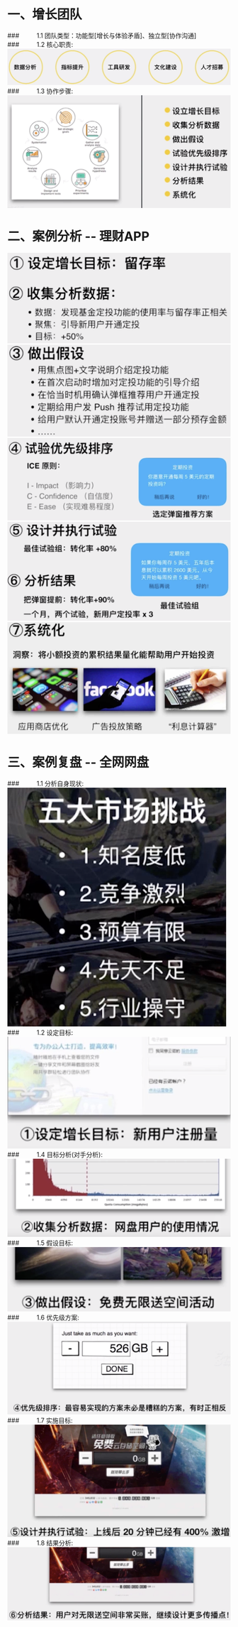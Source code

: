 # 一、增长团队
###&nbsp;&nbsp;&nbsp;&nbsp;&nbsp;&nbsp;&nbsp;&nbsp;&nbsp;&nbsp;1.1 团队类型：功能型[增长与体验矛盾]、独立型[协作沟通]
###&nbsp;&nbsp;&nbsp;&nbsp;&nbsp;&nbsp;&nbsp;&nbsp;&nbsp;&nbsp;1.2 核心职责: 
![](/assets/QQ20190720-211147@2x.png)
###&nbsp;&nbsp;&nbsp;&nbsp;&nbsp;&nbsp;&nbsp;&nbsp;&nbsp;&nbsp;1.3 协作步骤:
![](/assets/QQ20190720-212014@2x.png)
# 二、案例分析 -- 理财APP
![](/assets/QQ20190720-212430@2x.png)
![](/assets/QQ20190720-212516@2x.png)
![](/assets/QQ20190720-212628@2x.png)
![](/assets/QQ20190720-212952@2x.png)
![](/assets/QQ20190720-213152@2x.jpg)
# 三、案例复盘 -- 全网网盘
###&nbsp;&nbsp;&nbsp;&nbsp;&nbsp;&nbsp;&nbsp;&nbsp;&nbsp;&nbsp;1.1 分析自身现状: 
![](/assets/QQ20190720-214136@2x.png)
###&nbsp;&nbsp;&nbsp;&nbsp;&nbsp;&nbsp;&nbsp;&nbsp;&nbsp;&nbsp;1.2 设定目标:
![](/assets/QQ20190720-214151@2x.png)
###&nbsp;&nbsp;&nbsp;&nbsp;&nbsp;&nbsp;&nbsp;&nbsp;&nbsp;&nbsp;1.4 目标分析(对手分析):
![](/assets/QQ20190720-214317@2x.png)
###&nbsp;&nbsp;&nbsp;&nbsp;&nbsp;&nbsp;&nbsp;&nbsp;&nbsp;&nbsp;1.5 假设目标:
![](/assets/QQ20190720-214431@2x.png)
###&nbsp;&nbsp;&nbsp;&nbsp;&nbsp;&nbsp;&nbsp;&nbsp;&nbsp;&nbsp;1.6 优先级方案:
![](/assets/QQ20190720-214705@2x.png)
###&nbsp;&nbsp;&nbsp;&nbsp;&nbsp;&nbsp;&nbsp;&nbsp;&nbsp;&nbsp;1.7 实施目标:
![](/assets/QQ20190720-214830@2x.jpg)
###&nbsp;&nbsp;&nbsp;&nbsp;&nbsp;&nbsp;&nbsp;&nbsp;&nbsp;&nbsp;1.8 结果分析:
![](/assets/QQ20190720-215115@2x.png)























